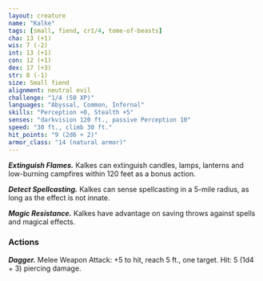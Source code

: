 ```yaml
---
layout: creature
name: "Kalke"
tags: [small, fiend, cr1/4, tome-of-beasts]
cha: 13 (+1)
wis: 7 (-2)
int: 13 (+1)
con: 12 (+1)
dex: 17 (+3)
str: 8 (-1)
size: Small fiend
alignment: neutral evil
challenge: "1/4 (50 XP)"
languages: "Abyssal, Common, Infernal"
skills: "Perception +0, Stealth +5"
senses: "darkvision 120 ft., passive Perception 10"
speed: "30 ft., climb 30 ft."
hit_points: "9 (2d6 + 2)"
armor_class: "14 (natural armor)"
---
```


***Extinguish Flames.*** Kalkes can extinguish candles, lamps, lanterns and low-burning campfires within 120 feet as a bonus action.

***Detect Spellcasting.*** Kalkes can sense spellcasting in a 5-mile radius, as long as the effect is not innate.

***Magic Resistance.*** Kalkes have advantage on saving throws against spells and magical effects.

### Actions

***Dagger.*** Melee Weapon Attack: +5 to hit, reach 5 ft., one target. Hit: 5 (1d4 + 3) piercing damage.

